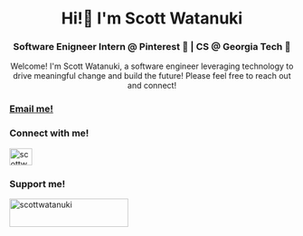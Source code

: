 <h1 align="center">Hi!👋 I'm Scott Watanuki</h1>
<h3 align="center">Software Enigneer Intern @ Pinterest 📌 | CS @ Georgia Tech 🐝</h3>

<p align="middle">Welcome! I'm Scott Watanuki, a software engineer leveraging technology to drive meaningful change and build the future!
Please feel free to reach out and connect!</p>

<h3 align="left"><a href="mailto:scottwatanuki@gatech.edu">Email me!</a><br>

<h3 align="left">Connect with me!</h3>
<p align="left">
<a href="https://linkedin.com/in/scottwatanuki" target="blank"><img align="center" src="https://raw.githubusercontent.com/rahuldkjain/github-profile-readme-generator/master/src/images/icons/Social/linked-in-alt.svg" alt="scottwatanuki" height="30" width="40" /></a>
</p>

<h3 align="left">Support me!</h3>
<p><a href="https://www.buymeacoffee.com/scottwatanuki"> <img align="left" src="https://cdn.buymeacoffee.com/buttons/v2/default-yellow.png" height="50" width="210" alt="scottwatanuki" /></a></p><br><br>